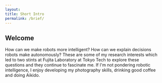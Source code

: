 ```yaml
---
layout: 
title: Short Intro 
permalink: /brief/
---
```


## Welcome

How can we make robots more intelligent? How can we explain decisions robots
make autonomously? These are some of my research interests which led to two
stints at Fujita Laboratory at Tokyo Tech to explore these questions and they
continue to fascinate me. If I'm not pondering robotic intelligence, I enjoy
developing my photography skills, drinking good coffee and doing Aikido.
